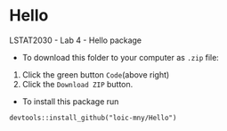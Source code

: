 # Hello

LSTAT2030 - Lab 4 - Hello package

* To download this folder to your computer as `.zip` file:

1. Click the green button `Code`(above right)
2. Click the `Download ZIP` button.

* To install this package run

```{r}
devtools::install_github("loic-mny/Hello")
```
